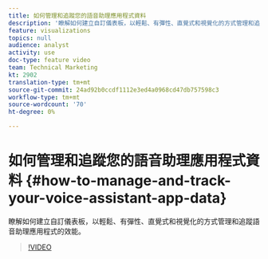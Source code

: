 ```yaml
---
title: 如何管理和追蹤您的語音助理應用程式資料
description: '瞭解如何建立自訂儀表板，以輕鬆、有彈性、直覺式和視覺化的方式管理和追蹤語音助理應用程式的效能。 '
feature: visualizations
topics: null
audience: analyst
activity: use
doc-type: feature video
team: Technical Marketing
kt: 2902
translation-type: tm+mt
source-git-commit: 24ad92b0ccdf1112e3ed4a0968cd47db757598c3
workflow-type: tm+mt
source-wordcount: '70'
ht-degree: 0%

---
```



# 如何管理和追蹤您的語音助理應用程式資料 {#how-to-manage-and-track-your-voice-assistant-app-data}

瞭解如何建立自訂儀表板，以輕鬆、有彈性、直覺式和視覺化的方式管理和追蹤語音助理應用程式的效能。

>[!VIDEO](https://video.tv.adobe.com/v/27224/?quality=9)
